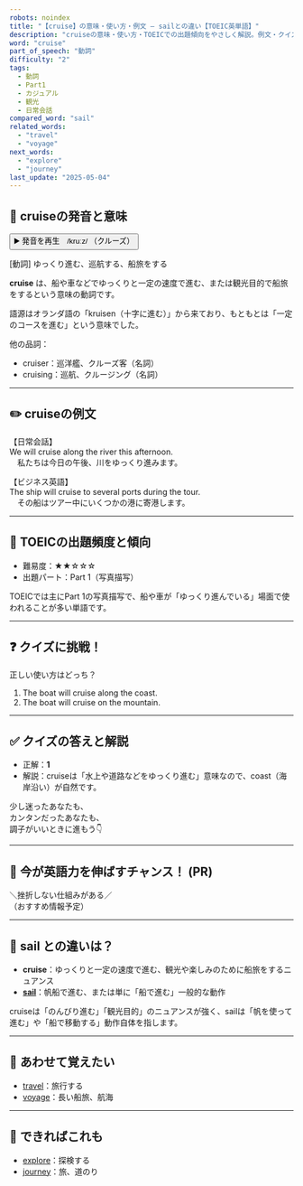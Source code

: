 ```yaml
---
robots: noindex
title: "【cruise】の意味・使い方・例文 ― sailとの違い【TOEIC英単語】"
description: "cruiseの意味・使い方・TOEICでの出題傾向をやさしく解説。例文・クイズ付きでsailとの違いもわかりやすく学べます。"
word: "cruise"
part_of_speech: "動詞"
difficulty: "2"
tags:
  - 動詞
  - Part1
  - カジュアル
  - 観光
  - 日常会話
compared_word: "sail"
related_words:
  - "travel"
  - "voyage"
next_words:
  - "explore"
  - "journey"
last_update: "2025-05-04"
---
```


## 🔰 cruiseの発音と意味

<button class="play-audio" onclick="playTTS('cruise')">
  <span class="play-audio-main">
    ▶️ 発音を再生　/kruːz/
  </span>
  <span class="play-audio-sub">
    （クルーズ）
  </span>
</button>

[動詞] ゆっくり進む、巡航する、船旅をする

**cruise** は、船や車などでゆっくりと一定の速度で進む、または観光目的で船旅をするという意味の動詞です。

語源はオランダ語の「kruisen（十字に進む）」から来ており、もともとは「一定のコースを進む」という意味でした。

他の品詞：  
- cruiser：巡洋艦、クルーズ客（名詞）
- cruising：巡航、クルージング（名詞）

---

## ✏️ cruiseの例文

【日常会話】  
We will cruise along the river this afternoon.  
　私たちは今日の午後、川をゆっくり進みます。

【ビジネス英語】  
The ship will cruise to several ports during the tour.  
　その船はツアー中にいくつかの港に寄港します。

---

## 🎯 TOEICの出題頻度と傾向

- 難易度：★★☆☆☆
- 出題パート：Part 1（写真描写）

TOEICでは主にPart 1の写真描写で、船や車が「ゆっくり進んでいる」場面で使われることが多い単語です。

---

## ❓ クイズに挑戦！

正しい使い方はどっち？

1. The boat will cruise along the coast.  
2. The boat will cruise on the mountain.

---

## ✅ クイズの答えと解説

- 正解：**1**
- 解説：cruiseは「水上や道路などをゆっくり進む」意味なので、coast（海岸沿い）が自然です。

少し迷ったあなたも、  
カンタンだったあなたも、  
調子がいいときに進もう👇️

---

## 🚀 今が英語力を伸ばすチャンス！ (PR)

<div class="info-center">
＼挫折しない仕組みがある／<br>  
（おすすめ情報予定）
</div>

---

## 🤔  sail との違いは？

- **cruise**：ゆっくりと一定の速度で進む、観光や楽しみのために船旅をするニュアンス
- **[sail](/word/sail/)**：帆船で進む、または単に「船で進む」一般的な動作

cruiseは「のんびり進む」「観光目的」のニュアンスが強く、sailは「帆を使って進む」や「船で移動する」動作自体を指します。

---

## 🧩 あわせて覚えたい

- [travel](/word/travel/)：旅行する
- [voyage](/word/voyage/)：長い船旅、航海

---

## 📖 できればこれも

- [explore](/word/explore/)：探検する
- [journey](/word/journey/)：旅、道のり

<!-- cvid: aid19_bid35 -->
